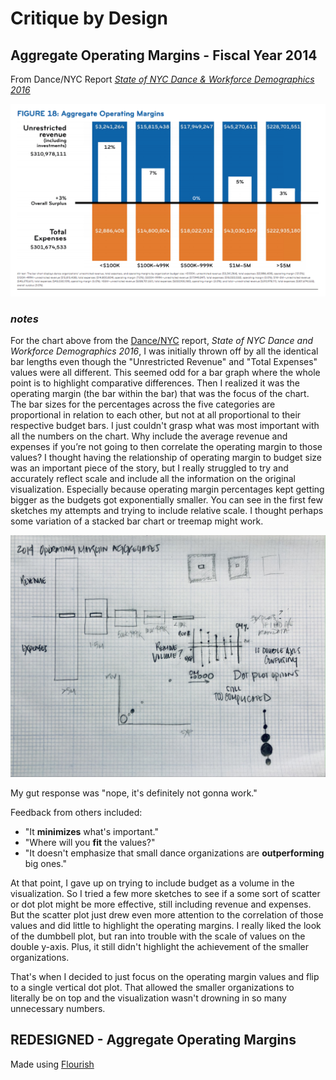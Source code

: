 # Critique by Design

## Aggregate Operating Margins - Fiscal Year 2014
From Dance/NYC Report [*State of NYC Dance & Workforce Demographics 2016*](https://culturaldata.org/media/1452/state-of-nyc-dance-and-workforce-demographics-online-version.pdf)

![](AboutMePics/OMscreenshot.png)

### *notes*
For the chart above from the [Dance/NYC](https://culturaldata.org/media/1452/state-of-nyc-dance-and-workforce-demographics-online-version.pdf) report, *State of NYC Dance and Workforce Demographics 2016*, I was initially thrown off by all the identical bar lengths even though the "Unrestricted Revenue" and "Total Expenses" values were all different. This seemed odd for a bar graph where the whole point is to highlight comparative differences. Then I realized it was the operating margin (the bar within the bar) that was the focus of the chart. The bar sizes for the percentages across the five categories are proportional in relation to each other, but not at all proportional to their respective budget bars. I just couldn't grasp what was most important with all the numbers on the chart. Why include the average revenue and expenses if you’re not going to then correlate the operating margin to those values? I thought having the relationship of operating margin to budget size was an important piece of the story, but I really struggled to try and accurately reflect scale and include all the information on the original visualization. Especially because operating margin percentages kept getting bigger as the budgets got exponentially smaller. You can see in the first few sketches my attempts and trying to include relative scale. I thought perhaps some variation of a stacked bar chart or treemap might work.

![](AboutMePics/Sketch_3:4.JPG)

My gut response was "nope, it's definitely not gonna work."

Feedback from others included:
* "It **minimizes** what's important."
* "Where will you **fit** the values?"
* "It doesn't emphasize that small dance organizations are **outperforming** big ones."

At that point, I gave up on trying to include budget as a volume in the visualization. So I tried a few more sketches to see if a some sort of scatter or dot plot might be more effective, still including revenue and expenses. But the scatter plot just drew even more attention to the correlation of those values and did little to highlight the operating margins. I really liked the look of the dumbbell plot, but ran into trouble with the scale of values on the double y-axis. Plus, it still didn't highlight the achievement of the smaller organizations. 

That's when I decided to just focus on the operating margin values and flip to a single vertical dot plot. That allowed the smaller organizations to literally be on top and the visualization wasn't drowning in so many unnecessary numbers.



## REDESIGNED - Aggregate Operating Margins
Made using [Flourish](https://flourish.studio/)

<div class="flourish-embed flourish-scatter" data-src="visualisation/4384351"><script src="https://public.flourish.studio/resources/embed.js"></script></div>
